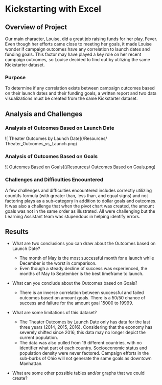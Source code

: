 # Kickstarting with Excel

## Overview of Project
Our main character, Louise, did a great job raising funds for her play, Fever. Even though her efforts came close to meeting her goals, it made Louise wonder if campaign outcomes have any correlation to launch dates and funding goals. This factor may have played a key role on her recent campaign outcomes, so Louise decided to find out by utilizing the same Kickstarter dataset.

### Purpose
To determine if any correlation exists between campaign outcomes based on their launch dates and their funding goals, a written report and two data visualizations must be created from the same Kickstarter dataset.

## Analysis and Challenges

### Analysis of Outcomes Based on Launch Date
![ Theater Outcomes by Launch Date](/Resources/ Theater_Outcomes_vs_Launch.png)

### Analysis of Outcomes Based on Goals
![ Outcomes Based on Goals](/Resources/ Outcomes Based on Goals.png)

### Challenges and Difficulties Encountered
A few challenges and difficulties encountered includes correctly utilizing countifs formula (with greater than, less than, and equal signs) and not factoring plays as a sub-category in addition to dollar goals and outcomes. It was also a challenge that when the pivot chart was created, the amount goals was not in the same order as illustrated. All were challenging but the Learning Assistant team was stupendous in helping identify errors.

## Results

- What are two conclusions you can draw about the Outcomes based on Launch Date?
	- The month of May is the most successful month for a launch while December is the worst in comparison. 
	- Even though a steady decline of success was experienced, the months of May to September is the best timeframe to launch.

- What can you conclude about the Outcomes based on Goals?
	- There is an inverse correlation between successful and failed outcomes based on amount goals. There is a 50/50 chance of success and failure for the amount goal 15000 to 19999.

- What are some limitations of this dataset?
	- The Theater Outcomes by Launch Date only has data for the last three years (2014, 2015, 2016). Considering that the economy has severely shifted since 2016, this data may no longer depict the current population. 
	- The data was also pulled from 19 different countries, with no identifier what part of each country. Socioeconomic status and population density were never factored. Campaign efforts in the sub-burbs of Ohio will not generate the same goals as downtown Manhattan.

- What are some other possible tables and/or graphs that we could create?
